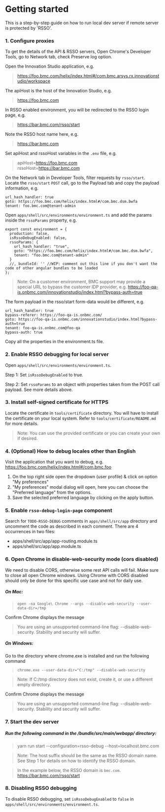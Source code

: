 # Getting started

This is a step-by-step guide on how to run local dev server if remote server is protected by 'RSSO'.


### 1. Configure proxies

To get the details of the API & RSSO servers,
Open Chrome's Developer Tools, go to Network tab, check Preserve log option.

Open the Innovation Studio application, e.g.
> https://foo.bmc.com/helix/index.html#/com.bmc.arsys.rx.innovationstudio/workspace

The apiHost is the host of the Innovation Studio, e.g.
> https://foo.bmc.com

In RSSO enabled environment, you will be redirected to the RSSO login page, e.g.
> https://bar.bmc.com/rsso/start

Note the RSSO host name here, e.g.
> https://bar.bmc.com

Set apiHost and rssoHost variables in the `.env` file, e.g.
> apiHost=https://foo.bmc.com  
> rssoHost=https://bar.bmc.com

On the Network tab in Developer Tools, filter requests by `rsso/start`.  
Locate the `rsso/start` `POST` call, go to the Payload tab and copy the payload information, e.g.
```
url_hash_handler: true
goto: https://foo.bmc.com/helix/index.html#/com.bmc.dsm.bwfa
tenant: foo.bmc.com@tenant-admin
```

Open `apps/shell/src/environments/environment.ts` and add the params inside the `rssoParams` property, e.g.
```
export const environment = {
  production: false,
  isRssoDebugEnabled: false,
  rssoParams: {
    url_hash_handler: "true",
    goto: "https://foo.bmc.com/helix/index.html#/com.bmc.dsm.bwfa",
    tenant: "foo.bmc.com@tenant-admin"
  }
  //, bundleId: '' //WIP: comment out this line if you don't want the code of other angular bundles to be loaded
};
```

> Note: On a customer environment, BMC support may provide a special URL to bypass the customer IDP provider, e.g.
https://foo-qa-is.onbmc.com/innovationstudio/index.html?bypass-auth=true

The form payload in the rsso/start form-data would be different, e.g.
```
url_hash_handler: true
bypass-referer: https://foo-qa-is.onbmc.com/
goto: https://foo-qa-is.onbmc.com/innovationstudio/index.html?bypass-auth=true
tenant: foo-qa-is.onbmc.com@foo-qa
bypass-auth: true
```
Copy all the properties in the environment.ts file.

### 2. Enable RSSO debugging for local server

Open `apps/shell/src/environments/environment.ts`.

Step 1: Set `isRssoDebugEnabled` to true.

Step 2: Set `rssoParams` to an object with properties taken from the POST call payload. See more details above.

### 3. Install self-signed certificate for HTTPS

Locate the certificate in `tools/certificate` directory.
You will have to install the certificate on your local system. Refer to `tools/certificate/README.md` for more details.

> Note: You can use the provided certificate or you can create your own if desired.

### 4. (Optional) How to debug locales other than English

Visit the application that you want to debug, e.g.
https://foo.bmc.com/helix/index.html#/com.bmc.foo

1. On the top right side open the dropdown (user profile) & click on option "My preferences"
2. "My preferences" modal dialog will open, here you can choose the "Preferred language" from the options.
3. Save the selected preferred language by clicking on the apply button.

### 5. Enable `rsso-debug-login-page` component

Search for `TODO-RSSO-DEBUG` comments in `apps/shell/src/app` directory and uncomment the code as described in each comment.
There are 4 occurrences in two files:
* apps/shell/src/app/app-routing.module.ts
* apps/shell/src/app/app.module.ts

### 6. Open Chrome in disable-web-security mode (cors disabled)

We need to disable CORS, otherwise some rest API calls will fail. Make sure to close all open Chrome windows. Using Chrome with CORS disabled should only be done for this specific use case and not for daily use.

##### On Mac:
> `open -na Google\ Chrome --args --disable-web-security --user-data-dir=/tmp`

Confirm Chrome displays the message
> You are using an unsupported command-line flag: --disable-web-security. Stability and security will suffer.

##### On Windows:
Go to the directory where chrome.exe is installed and run the following command
> `chrome.exe --user-data-dir="C:/tmp" --disable-web-security`

> Note: If C:/tmp directory does not exist, create it, or use a different empty directory.

Confirm Chrome displays the message
> You are using an unsupported command-line flag: --disable-web-security. Stability and security will suffer.

### 7. Start the dev server

##### Run the following command in the /bundle/src/main/webapp/ directory:
> yarn run start --configuration=rsso-debug --host=localhost.bmc.com

> Note: The host suffix should be the same as the RSSO domain name. See Step 1 for details on how to identify the RSSO domain.

> In the example below, the RSSO domain is `bmc.com`.
https://bar.bmc.com/rsso/start

### 8. Disabling RSSO debugging

To disable RSSO debugging, set `isRssoDebugEnabled` to `false` in `apps/shell/src/environments/environment.ts`.
